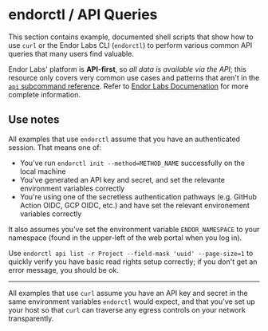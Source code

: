 # endorctl / API Queries

This section contains example, documented shell scripts that show how to use `curl` or the Endor Labs CLI (`endorctl`) to perform various common API queries that many users find valuable.

Endor Labs' platform is **API-first**, so _all data is available via the API_; this resource only covers very common use cases and patterns that aren't in the [`api` subcommand reference](https://docs.endorlabs.com/endorctl/commands/api/). Refer to [Endor Labs Documenation](https://docs.endorlabs.com/) for more complete information.

## Use notes

All examples that use `endorctl` assume that you have an authenticated session. That means one of:

* You've run `endorctl init --method=METHOD_NAME` successfully on the local machine
* You've generated an API key and secret, and set the relevante environment variables correctly
* You're using one of the secretless authentication pathways (e.g. GitHub Action OIDC, GCP OIDC, etc.) and have set the relevant environement variables correctly

It also assumes you've set the environment variable `ENDOR_NAMESPACE` to your namespace (found in the upper-left of the web portal when you log in).

Use `endorctl api list -r Project --field-mask 'uuid' --page-size=1` to quickly verify you have basic read rights setup correctly; if you don't get an error message, you should be ok.

-----

All examples that use `curl` assume you have an API key and secret in the same environment variables `endorctl` would expect, and that you've set up your host so that `curl` can traverse any egress controls on your network transparently.
